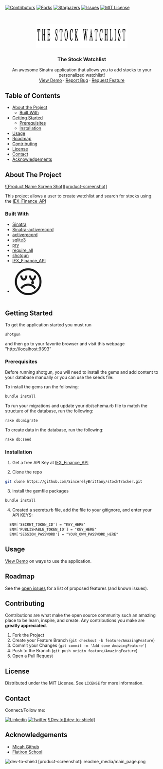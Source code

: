 [![Contributors][contributors-shield]][contributors-url]
[![Forks][forks-shield]][forks-url]
[![Stargazers][stars-shield]][stars-url]
[![Issues][issues-shield]][issues-url]
[![MIT License][license-shield]][license-url]


<!-- PROJECT LOGO -->
<br />
<p align="center">
  <a href="https://github.com/SincerelyBrittany/stockTracker">
    <img src="readme_media/logo.png" alt="Logo" width="300" height="80">
  </a>

  <h3 align="center">The Stock Watchlist</h3>

  <p align="center">
    An awesome Sinatra application that allows you to add stocks to your personalized watchlist!
    <br />
    <a href="https://github.com/othneildrew/Best-README-Template">View Demo</a>
    ·
    <a href="https://github.com/SincerelyBrittany/stockTracker/issues">Report Bug</a>
    ·
    <a href="https://github.com/SincerelyBrittany/stockTracker/issues">Request Feature</a>
  </p>
</p>



<!-- TABLE OF CONTENTS -->
## Table of Contents

* [About the Project](#about-the-project)
  * [Built With](#built-with)
* [Getting Started](#getting-started)
  * [Prerequisites](#prerequisites)
  * [Installation](#installation)
* [Usage](#usage)
* [Roadmap](#roadmap)
* [Contributing](#contributing)
* [License](#license)
* [Contact](#contact)
* [Acknowledgements](#acknowledgements)

<!-- ABOUT THE PROJECT -->
## About The Project

[![Product Name Screen Shot][product-screenshot]](https://example.com)

This project allows a user to create watchlist and search for stocks using the [IEX_Finance_API](https://iexcloud.io/)

### Built With
* [Sinatra](http://sinatrarb.com/intro.html)
* [Sinatra-activerecord](https://github.com/sinatra-activerecord/sinatra-activerecord)
* [activerecord](https://rubygems.org/gems/activerecord/versions/5.0.0.1)
* [sqlite3](https://www.sqlite.org/index.html)
* [pry](https://github.com/pry/pry)
* [require_all](https://github.com/jarmo/require_all)
* [shotgun](https://github.com/rtomayko/shotgun)
* [IEX_Finance_API](https://github.com/dblock/iex-ruby-client)
* <span style='font-size:100px;'>&#128546;</span>


<!-- GETTING STARTED -->
## Getting Started

To get the application started you must run

```sh
shotgun
```
and then go to your favorite browser and visit this webpage "http://localhost:9393"

### Prerequisites

Before running shotgun, you will need to install the gems and add content to your database manually or you can use the seeds file:

To install the gems run the following:

```sh
bundle install
```

To run your migrations and update your db/schema.rb file to match the structure of the database, run the following:

```sh
rake db:migrate
```

To create data in the database, run the following:
```sh
rake db:seed
```

### Installation

1. Get a free API Key at [IEX_Finance_API](https://iexcloud.io/)

2. Clone the repo
```sh
git clone https://github.com/SincerelyBrittany/stockTracker.git
```
3. Install the gemfile packages
```sh
bundle install
```
4. Created a secrets.rb file, add the file to your gitignore, and enter your API KEYS:
```JS
  ENV['SECRET_TOKEN_ID'] = "KEY_HERE"
  ENV['PUBLISHABLE_TOKEN_ID'] = "KEY_HERE"
  ENV['SESSION_PASSWORD'] = "YOUR_OWN_PASSWORD_HERE"
```
<!-- USAGE EXAMPLES -->
## Usage

<a href="https://github.com/othneildrew/Best-README-Template">View Demo</a> on ways to use the application.

<!-- ROADMAP -->
## Roadmap

See the [open issues](https://github.com/SincerelyBrittany/stockTracker/issues) for a list of proposed features (and known issues).

<!-- CONTRIBUTING -->
## Contributing

Contributions are what make the open source community such an amazing place to be learn, inspire, and create. Any contributions you make are **greatly appreciated**.

1. Fork the Project
2. Create your Feature Branch (`git checkout -b feature/AmazingFeature`)
3. Commit your Changes (`git commit -m 'Add some AmazingFeature'`)
4. Push to the Branch (`git push origin feature/AmazingFeature`)
5. Open a Pull Request

<!-- LICENSE -->
## License

Distributed under the MIT License. See `LICENSE` for more information.

<!-- CONTACT -->
## Contact
Connect/Follow me:

[![Linkedin][linkedin-shield]][linkedin-url]
[![Twitter][twitter-shield]][linkedin-url]
[![Dev.to][dev-to-shield]][dev-to-url]


<!-- ACKNOWLEDGEMENTS -->
## Acknowledgements
* [Micah Github](https://github.com/micahshute)
* [Flatiron School](https://flatironschool.com/)


<!-- MARKDOWN LINKS & IMAGES -->
<!-- https://www.markdownguide.org/basic-syntax/#reference-style-links -->
[contributors-shield]: https://img.shields.io/github/contributors/SincerelyBrittany/stockTracker.svg?style=flat-square
[contributors-url]: https://github.com/SincerelyBrittany/stockTracker/graphs/contributors
[forks-shield]: https://img.shields.io/github/forks/SincerelyBrittany/stockTracker.svg?style=flat-square
[forks-url]: https://github.com/SincerelyBrittany/stockTracker/network/members
[stars-shield]: https://img.shields.io/github/stars/SincerelyBrittany/stockTracker.svg?style=flat-square
[stars-url]: https://github.com/SincerelyBrittany/stockTracker/stargazers
[issues-shield]: https://img.shields.io/github/issues/SincerelyBrittany/stockTracker.svg?style=flat-square
[issues-url]: https://github.com/SincerelyBrittany/stockTracker/issues
[license-shield]: https://img.shields.io/github/license/SincerelyBrittany/stockTracker.svg?style=flat-square
[license-url]: https://github.com/SincerelyBrittany/stockTracker/blob/master/LICENSE
[linkedin-shield]: https://img.shields.io/badge/-LinkedIn-black.svg?style=flat-square&logo=linkedin&colorB=555
[linkedin-url]: https://www.linkedin.com/in/sincerelybrittany/
[twitter-shield]:https://img.shields.io/twitter/url?style=social&url=https%3A%2F%2Ftwitter.com%2FSincerelyBrittt
[twitter-url]: https://twitter.com/SincerelyBrittt
[dev-to-url]: https://dev.to/sincerelybrittany
![dev-to-shield](https://img.shields.io/endpoint?label=Dev.to&logo=data%3Aimage%2Fpng%3Bbase64%2CiVBORw0KGgoAAAANSUhEUgAAAEAAAABACAYAAACqaXHeAAAF10lEQVR4Xu1baUhcVxT%2BjASsGhGj4r60CYIBF4hU3Gs1goEEkSQUSSJUUCqRKApGBbdEQdEIhkYUIVFjJYhKEEWrtGJCxCVuoBBrNXFDUURc6hrLeel7GZ9vFqcz7Yzzzr95984953zvrPfdqwcdJz0d1x8iAApYgDmAbwB8pcBcTZryF4BJAMuyhJJlARcB%2FAzge0BrLeUQQCeAnwBMCAEhDYAfAFRq4VuX9rLJGn4E8At%2FghAA9OaHT5HyrM5bADz4liAEwK8AQjTJmVUoSweAUMn1%2BABQwFvSYp%2BXhxXFBEvJwMgH4FsAPfJW0fJx0rGX1YEPQBCA37RcQXnifwfgdxGAfxAQLYBnL6ILiDFADIJiFhDToLxEquXjYh0gFkLKVIKmpqZ4%2BPChoPWvr6%2Fjw4cPaG5uxuzsrOAcGxsb3L17F7a2tjI9KDMzEysrK7h%2B%2FTpCQ780boODg6ispC0KYUpPT4e1tTU3WFNTg54ewbZGORews7PDzMyMTOE%2FffqEsrIyJCUlYWdnh5tLyg8NDcHCwkJu%2BHBycmLAjIyMRH19PTefnjk7O%2BPwkBq6o3Tu3Dmsrq5CX1%2BfG7h06RLGxsaE%2BKkPAJZbQ0MDowBLaWlpePTokVzlaYKjoyM%2BfvwIMzMzLC8vQ0%2FvS7V%2B4cIFTE7SNt9Runr1KmN9LC0sLDCWJgQWAPUDQIKQ%2BXZ00P4D8OTJE8THxysEgIODA2dpvb298PLy4v4XGxuL8vLyY%2BsUFxcjMTGRe15dXY07d%2B5I46caAPb393Hv3j2GiYmJCcOQzI6lrq4uBAVRa3EcAAJjZGREUMC%2Bvj7OffLy8vDgwQNu3suXL3Hr1q1j%2FyP3cnd3555TrKmqqlIvAOTjBgYGHBNDQ0O8e%2FcOLi4uzLOtrS0YGxszZsi3AH9%2Ff7x%2B%2FVquRQQHB6OzkzZ1PxMFR0tLS1CsYYniytISbWJ9IYpXc3Nz%2Fy0AxO3x48e4f%2F8%2Bx5j8cH5%2BXmkACGAKbpJAe3p6MgGVpRs3boAsg6Xx8XG4urrKAlc1LsC3AOJIaZLSEUsUtaenp5UGgNZpa2vDlStXuDWTk5NRVFTE%2FaasQ7GBpdLSUiQkJJweAFJSUlBQUMAp1NraivDwcO73%2B%2FfvcfEi7eR%2FJqofXr16pdkAUCrb2NjghCwsLMSLFy8EhSaTp9jC0ubmJpMid3d3YW9vz6RMlg4ODnD%2B%2FHmsra1pNgB86SiFlZSUCAp95swZLC4uwtycduw%2FExtEKdo%2Fe%2FaMe%2F727Vv4%2BPjIUp7G%2Fv8YcBIAaG5dXd2R9JeVlYXs7Gwm1d2%2BfZtbLicnB1RKyyHtAyAmJgYVFRWcXt3d3QgMDGQKJsneIiAgADSm8QAoWgewilB%2FMDU1xem1t7cHb29vDAwMCMaGUwcAKTQxMQHqBViiSH%2Ft2jXud0tLC6gnUIDU5wL5%2BflITU3lZGDremUrQUllnj59iri4OKn6UQdKhZgCpD4AJIsWSlNGRkagnkEVAPDbY76ibm5uGB0dVUB%2FFWYB1iSpGaJqTLICGx4ehocHfY4%2F3gyFhITgzZs3gsJShSnUxgq1x%2BwC1AtYWVlJa3%2F5fFRjAfKgjo6OxvPnzwUBkPVftnwWmsNvj9k5tbW1iIqKkicSO65%2BAKhZuXz5MqgyI8rNzUVGRoZCAsoCgHK%2BUJsbFhaG9vZ2hdZXWSEkjRvtA9y8efNIi0r%2B2d%2Ffj7Nnz8oVUhYAtDvU1NR0JPpL2yOQwUg5C6C%2Bu7Gx8di65K9Ue1PXR6lJ2pvw8%2FNjWmXq1WVRREQEaEtLGtEeA22x%2Bfr6gsCmTZPt7W25wEpMUA6Ak3DQ8LkiAOKHEWU%2BjGi4WZ9EPNEFRBcQXUA8JieeE2SjpnhOkJc%2FdP6coM4fltb54%2FLkETp9YYIAOM1XZugQwR%2BScU9XLk3RfSG6NFXHbxp04docndOha3NH3ry0OkCoq6LA%2BDUAw5O0XBowl976n%2F%2Fm4qQG6KB%2BEcS7w%2BrHWLM5%2FA1PMwJu5EYKfgAAAABJRU5ErkJggg%3D%3D&style=social&url=https%3A%2F%2Fdev.to%2Fsincerelybrittany)
[product-screenshot]: readme_media/main_page.png
